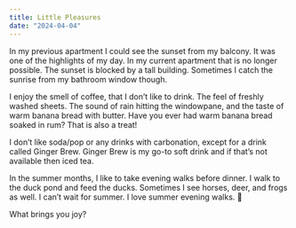 ```yaml
---
title: Little Pleasures 
date: "2024-04-04"
---
```


In my previous apartment I could see the sunset from my balcony. It was one of the highlights of my day. In my current apartment that is no longer possible. The sunset is blocked by a tall building. Sometimes I catch the sunrise from my bathroom window though.

I enjoy the smell of coffee, that I don’t like to drink. The feel of freshly washed sheets. The sound of rain hitting the windowpane, and the taste of warm banana bread with butter. Have you ever had warm banana bread soaked in rum? That is also a treat! 

I don’t like soda/pop or any drinks with carbonation, except for a drink called Ginger Brew. Ginger Brew is my go-to soft drink and if that’s not available then iced tea.

In the summer months, I like to take evening walks before dinner. I walk to the duck pond and feed the ducks. Sometimes I see horses, deer, and frogs as well.  I can’t wait for summer. I love summer evening walks. 🦋

What brings you joy? 
